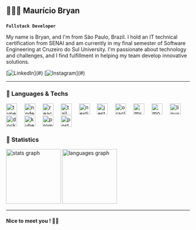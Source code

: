 <h2 align="left">🧑🏽‍💻 Maurício Bryan</h2>

###

**`Fullstack Developer`**

<p align="left">My name is Bryan, and I'm from São Paulo, Brazil. I hold an IT technical certification from SENAI and am currently in my final semester of Software Engineering at Cruzeiro do Sul University. I'm passionate about technology and challenges, and I find fulfillment in helping my team develop innovative solutions.</p>

[![[LinkedIn](https://www.linkedin.com/in/softwareengineeringbryandev/)](https://custom-icon-badges.demolab.com/badge/LinkedIn-0A66C2?logo=linkedin-white&logoColor=fff)](#)
[![[Instagram](https://www.instagram.com/eobryandev/)](https://img.shields.io/badge/Instagram-%23E4405F.svg?logo=Instagram&logoColor=white)](#)

---

### 🤖 Languages & Techs

<div align="left">
  <img src="https://cdn.jsdelivr.net/gh/devicons/devicon/icons/typescript/typescript-original.svg" height="30" alt="typescript logo"  />
  <img width="12" />
  <img src="https://cdn.jsdelivr.net/gh/devicons/devicon/icons/nodejs/nodejs-original.svg" height="30" alt="nodejs logo"  />
  <img width="12" />
  <img src="https://cdn.jsdelivr.net/gh/devicons/devicon/icons/react/react-original.svg" height="30" alt="react logo"  />
  <img width="12" />
  <img src="https://cdn.simpleicons.org/tailwindcss/06B6D4" height="30" alt="tailwindcss logo"  />
  <img width="12" />
  <img src="https://cdn.jsdelivr.net/gh/devicons/devicon/icons/nextjs/nextjs-original.svg" height="30" alt="nextjs logo"  />
  <img width="12" />
  <img src="https://cdn.jsdelivr.net/gh/devicons/devicon/icons/jest/jest-plain.svg" height="30" alt="jest logo"  />
  <img width="12" />
  <img src="https://cdn.jsdelivr.net/gh/devicons/devicon/icons/oracle/oracle-original.svg" height="30" alt="oracle logo"  />
  <img width="12" />
  <img src="https://cdn.jsdelivr.net/gh/devicons/devicon/icons/mysql/mysql-original.svg" height="30" alt="mysql logo"  />
  <img width="12" />
  <img src="https://cdn.jsdelivr.net/gh/devicons/devicon/icons/mongodb/mongodb-original.svg" height="30" alt="mongodb logo"  />
  <img width="12" />
  <img src="https://cdn.jsdelivr.net/gh/devicons/devicon/icons/linux/linux-original.svg" height="30" alt="linux logo"  />
  <img src="https://cdn.jsdelivr.net/gh/devicons/devicon/icons/docker/docker-original.svg" height="30" alt="docker logo"  />
  <img width="12" />
  <img src="https://cdn.jsdelivr.net/gh/devicons/devicon/icons/kubernetes/kubernetes-plain.svg" height="30" alt="kubernetes logo"  />
  <img width="12" />
  <img src="https://cdn.jsdelivr.net/gh/devicons/devicon/icons/prometheus/prometheus-original.svg" height="30" alt="prometheus logo"  />
  <img width="12" />
  <img src="https://cdn.simpleicons.org/postman/FF6C37" height="30" alt="postman logo"  />
</div>

### 🤖 Statistics

<div align="left">
  <img src="https://github-readme-stats.vercel.app/api?username=Eobryandev&hide_title=false&hide_rank=false&show_icons=true&include_all_commits=true&count_private=true&disable_animations=false&theme=dracula&locale=en&hide_border=false" height="150" alt="stats graph"  />
  <img src="https://github-readme-stats.vercel.app/api/top-langs?username=Eobryandev&locale=en&hide_title=false&layout=compact&card_width=320&langs_count=6&theme=dracula&hide_border=false&custom_title=Techs" height="150" alt="languages graph"  />
</div>


---
#### Nice to meet you ! 🤙🏽
